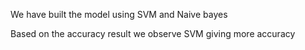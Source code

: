 We have built the model using SVM and Naive bayes

Based on the accuracy result we observe SVM giving more accuracy
